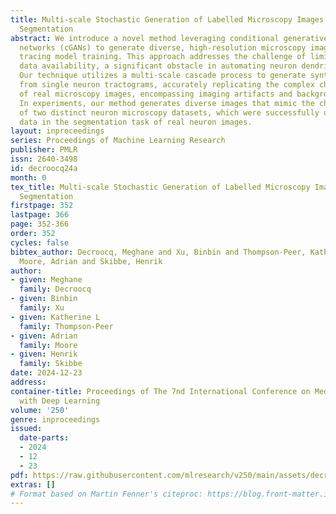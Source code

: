 ```yaml
---
title: Multi-scale Stochastic Generation of Labelled Microscopy Images for Neuron
  Segmentation
abstract: We introduce a novel method leveraging conditional generative adversarial
  networks (cGANs) to generate diverse, high-resolution microscopy images for neuron
  tracing model training. This approach addresses the challenge of limited annotated
  data availability, a significant obstacle in automating neuron dendrite tracing.
  Our technique utilizes a multi-scale cascade process to generate synthetic images
  from single neuron tractograms, accurately replicating the complex characteristics
  of real microscopy images, encompassing imaging artifacts and background structures.
  In experiments, our method generates diverse images that mimic the characteristics
  of two distinct neuron microscopy datasets, which were successfully used as training
  data in the segmentation task of real neuron images.
layout: inproceedings
series: Proceedings of Machine Learning Research
publisher: PMLR
issn: 2640-3498
id: decroocq24a
month: 0
tex_title: Multi-scale Stochastic Generation of Labelled Microscopy Images for Neuron
  Segmentation
firstpage: 352
lastpage: 366
page: 352-366
order: 352
cycles: false
bibtex_author: Decroocq, Meghane and Xu, Binbin and Thompson-Peer, Katherine L and
  Moore, Adrian and Skibbe, Henrik
author:
- given: Meghane
  family: Decroocq
- given: Binbin
  family: Xu
- given: Katherine L
  family: Thompson-Peer
- given: Adrian
  family: Moore
- given: Henrik
  family: Skibbe
date: 2024-12-23
address:
container-title: Proceedings of The 7nd International Conference on Medical Imaging
  with Deep Learning
volume: '250'
genre: inproceedings
issued:
  date-parts:
  - 2024
  - 12
  - 23
pdf: https://raw.githubusercontent.com/mlresearch/v250/main/assets/decroocq24a/decroocq24a.pdf
extras: []
# Format based on Martin Fenner's citeproc: https://blog.front-matter.io/posts/citeproc-yaml-for-bibliographies/
---
```

